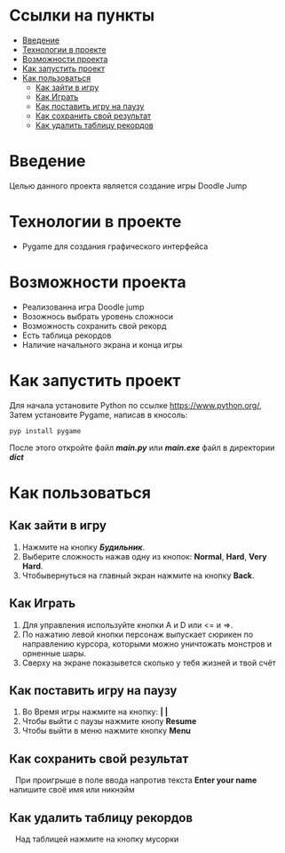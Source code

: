 # Ссылки на пункты

* [Введение](#Введение)
* [Технологии в проекте](#Технологии-в-проекте)
* [Возможности проекта](#Возможности-проекта)
* [Как запустить проект](#Как-запустить-проект)
* [Как пользоваться](#Как-пользоваться)
    * [Как зайти в игру](#Как-зайти-в-игру)
    * [Как Играть](#Как-Играть)
    * [Как поставить игру на паузу](#Как-поставить-игру-на-паузу)
    * [Как сохранить свой результат](#Как-сохранить-свой-результат)
    * [Как удалить таблицу рекордов](#Как-удалить-таблицу-рекордов)

# Введение

Целью данного проекта является создание игры Doodle Jump

# Технологии в проекте

- Pygame для создания графического интерфейса

# Возможности проекта

* Реализованна игра Doodle jump
* Возожнось выбрать уровень сложноси
* Возможность сохранить свой рекорд
* Есть таблица рекордов
* Наличие начального экрана и конца игры

# Как запустить проект

Для начала установите Python по ссылке <https://www.python.org/>,  
Затем установите Pygame, написав в кносоль:

```
pyp install pygame
```

После этого откройте файл ___main.py___ или ___main.exe___ файл в директории ___dict___

# Как пользоваться

## Как зайти в игру ##

1. Нажмите на кнопку ___Будильник___.
2. Выберите сложность нажав одну из кнопок: __Normal__, __Hard__, __Very Hard__.
3. Чтобывернуться на главный экран нажмите на кнопку __Back__.

## Как Играть ##

1. Для управления используйте кнопки A и D или <= и =>.
2. По нажатию левой кнопки персонаж выпускает сюрикен по направлению курсора, которыми можно уничтожать монстров и
   орненные шары.
3. Сверху на экране показывется сколько у тебя жизней и твой счёт

## Как поставить игру на паузу ##

1. Во Время игры нажмите на кнопку: __| |__
2. Чтобы выйти с паузы нажмите кнопу __Resume__
3. Чтобы выйти в меню нажмите кнопку __Menu__

## Как сохранить свой результат ##

&ensp; При проигрыше в поле ввода напротив текста __Enter your name__ напишите своё имя или никнэйм

## Как удалить таблицу рекордов ##

&ensp; Над таблицей нажмите на кнопку мусорки
